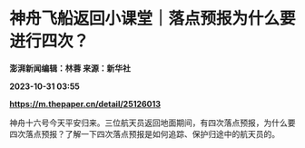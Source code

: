 # 神舟飞船返回小课堂｜落点预报为什么要进行四次？
**澎湃新闻编辑：林蓉 来源：新华社**

**2023-10-31 03:55**

**https://m.thepaper.cn/detail/25126013**

神舟十六号今天平安归来。三位航天员返回地面期间，有四次落点预报，为什么要四次落点预报？了解一下四次落点预报是如何追踪、保护归途中的航天员的。